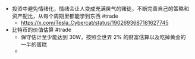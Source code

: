- 投资中避免情绪化，情绪会让人变成充满戾气的赌徒，不断完善自己的策略和资产配比，从每个周期里都能学到东西 #trade
	- https://x.com/Tesla_Cybercat/status/1902693687181627745
- 比特币的价值估算 #trade
	- 保守估计至少能达到 30W，按照全世界 2% 的财富估算以及吃掉黄金的一半的蛋糕
	-